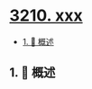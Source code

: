 # [3210. xxx](https://github.com/Tdahuyou/TNotes.leetcode/tree/main/notes/3210.%20xxx)

<!-- region:toc -->

- [1. 📝 概述](#1--概述)

<!-- endregion:toc -->

## 1. 📝 概述
